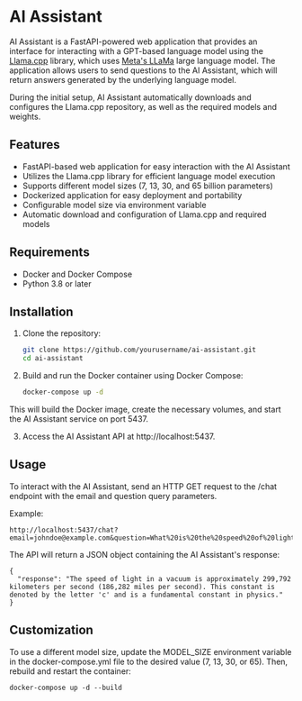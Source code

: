 # AI Assistant

AI Assistant is a FastAPI-powered web application that provides an interface for interacting with a GPT-based language model using the [Llama.cpp](https://github.com/ggerganov/llama.cpp) library, which uses [Meta's LLaMa](https://github.com/facebookresearch/llama) large language model. The application allows users to send questions to the AI Assistant, which will return answers generated by the underlying language model.

During the initial setup, AI Assistant automatically downloads and configures the Llama.cpp repository, as well as the required models and weights.

## Features

- FastAPI-based web application for easy interaction with the AI Assistant
- Utilizes the Llama.cpp library for efficient language model execution
- Supports different model sizes (7, 13, 30, and 65 billion parameters)
- Dockerized application for easy deployment and portability
- Configurable model size via environment variable
- Automatic download and configuration of Llama.cpp and required models

## Requirements

- Docker and Docker Compose
- Python 3.8 or later

## Installation

1. Clone the repository:

   ```bash
   git clone https://github.com/yourusername/ai-assistant.git
   cd ai-assistant

2. Build and run the Docker container using Docker Compose:

    ```bash
    docker-compose up -d

This will build the Docker image, create the necessary volumes, and start the AI Assistant service on port 5437.

3. Access the AI Assistant API at http://localhost:5437.

## Usage
To interact with the AI Assistant, send an HTTP GET request to the /chat endpoint with the email and question query parameters.

Example:

```
http://localhost:5437/chat?email=johndoe@example.com&question=What%20is%20the%20speed%20of%20light%3F
```

The API will return a JSON object containing the AI Assistant's response:
```
{
  "response": "The speed of light in a vacuum is approximately 299,792 kilometers per second (186,282 miles per second). This constant is denoted by the letter 'c' and is a fundamental constant in physics."
}
```

## Customization
To use a different model size, update the MODEL_SIZE environment variable in the docker-compose.yml file to the desired value (7, 13, 30, or 65). Then, rebuild and restart the container:

```
docker-compose up -d --build
```
